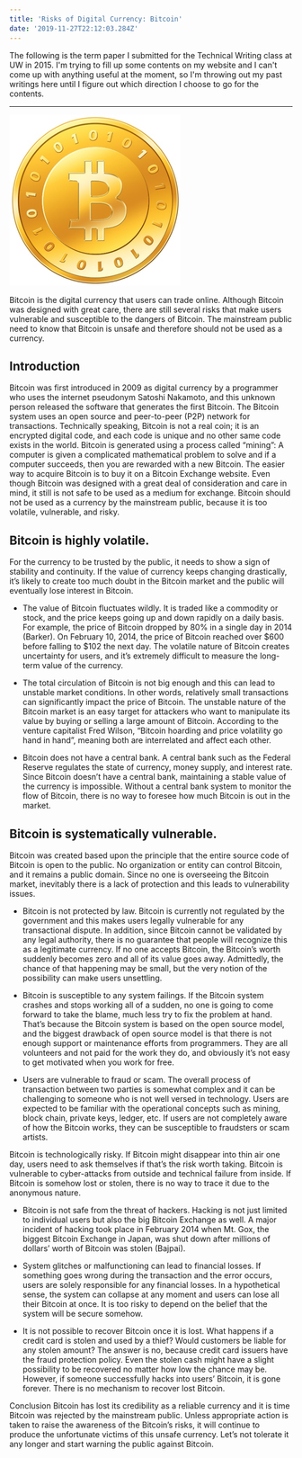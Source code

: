 ```yaml
---
title: 'Risks of Digital Currency: Bitcoin'
date: '2019-11-27T22:12:03.284Z'
---
```


The following is the term paper I submitted for the Technical Writing class at UW in 2015. I'm trying to fill up some contents on my website and I can't come up with anything useful at the moment, so I'm throwing out my past writings here until I figure out which direction I choose to go for the contents.

---

![Bitcoin Logo](./bitcoin.png)

Bitcoin is the digital currency that users can trade online. Although Bitcoin was designed with great care, there are still several risks that make users vulnerable and susceptible to the dangers of Bitcoin. The mainstream public need to know that Bitcoin is unsafe and therefore should not be used as a currency.

## Introduction

Bitcoin was first introduced in 2009 as digital currency by a programmer who uses the internet pseudonym Satoshi Nakamoto, and this unknown person released the software that generates the first Bitcoin. The Bitcoin system uses an open source and peer-to-peer (P2P) network for transactions. Technically speaking, Bitcoin is not a real coin; it is an encrypted digital code, and each code is unique and no other same code exists in the world. Bitcoin is generated using a process called “mining”: A computer is given a complicated mathematical problem to solve and if a computer succeeds, then you are rewarded with a new Bitcoin. The easier way to acquire Bitcoin is to buy it on a Bitcoin Exchange website. Even though Bitcoin was designed with a great deal of consideration and care in mind, it still is not safe to be used as a medium for exchange. Bitcoin should not be used as a currency by the mainstream public, because it is too volatile, vulnerable, and risky.

## Bitcoin is highly volatile.

For the currency to be trusted by the public, it needs to show a sign of stability and continuity. If the value of currency keeps changing drastically, it’s likely to create too much doubt in the Bitcoin market and the public will eventually lose interest in Bitcoin.

- The value of Bitcoin fluctuates wildly. It is traded like a commodity or stock, and the price keeps going up and down rapidly on a daily basis. For example, the price of Bitcoin dropped by 80% in a single day in 2014 (Barker). On February 10, 2014, the price of Bitcoin reached over $600 before falling to $102 the next day. The volatile nature of Bitcoin creates uncertainty for users, and it’s extremely difficult to measure the long-term value of the currency.

- The total circulation of Bitcoin is not big enough and this can lead to unstable market conditions. In other words, relatively small transactions can significantly impact the price of Bitcoin. The unstable nature of the Bitcoin market is an easy target for attackers who want to manipulate its value by buying or selling a large amount of Bitcoin. According to the venture capitalist Fred Wilson, “Bitcoin hoarding and price volatility go hand in hand”, meaning both are interrelated and affect each other.

- Bitcoin does not have a central bank. A central bank such as the Federal Reserve regulates the state of currency, money supply, and interest rate. Since Bitcoin doesn’t have a central bank, maintaining a stable value of the currency is impossible. Without a central bank system to monitor the flow of Bitcoin, there is no way to foresee how much Bitcoin is out in the market.

## Bitcoin is systematically vulnerable.

Bitcoin was created based upon the principle that the entire source code of Bitcoin is open to the public. No organization or entity can control Bitcoin, and it remains a public domain. Since no one is overseeing the Bitcoin market, inevitably there is a lack of protection and this leads to vulnerability issues.

- Bitcoin is not protected by law. Bitcoin is currently not regulated by the government and this makes users legally vulnerable for any transactional dispute. In addition, since Bitcoin cannot be validated by any legal authority, there is no guarantee that people will recognize this as a legitimate currency. If no one accepts Bitcoin, the Bitcoin’s worth suddenly becomes zero and all of its value goes away. Admittedly, the chance of that happening may be small, but the very notion of the possibility can make users unsettling.

- Bitcoin is susceptible to any system failings. If the Bitcoin system crashes and stops working all of a sudden, no one is going to come forward to take the blame, much less try to fix the problem at hand. That’s because the Bitcoin system is based on the open source model, and the biggest drawback of open source model is that there is not enough support or maintenance efforts from programmers. They are all volunteers and not paid for the work they do, and obviously it’s not easy to get motivated when you work for free.

- Users are vulnerable to fraud or scam. The overall process of transaction between two parties is somewhat complex and it can be challenging to someone who is not well versed in technology. Users are expected to be familiar with the operational concepts such as mining, block chain, private keys, ledger, etc. If users are not completely aware of how the Bitcoin works, they can be susceptible to fraudsters or scam artists.

Bitcoin is technologically risky.
If Bitcoin might disappear into thin air one day, users need to ask themselves if that’s the risk worth taking. Bitcoin is vulnerable to cyber-attacks from outside and technical failure from inside. If Bitcoin is somehow lost or stolen, there is no way to trace it due to the anonymous nature.

- Bitcoin is not safe from the threat of hackers. Hacking is not just limited to individual users but also the big Bitcoin Exchange as well. A major incident of hacking took place in February 2014 when Mt. Gox, the biggest Bitcoin Exchange in Japan, was shut down after millions of dollars’ worth of Bitcoin was stolen (Bajpai).

- System glitches or malfunctioning can lead to financial losses. If something goes wrong during the transaction and the error occurs, users are solely responsible for any financial losses. In a hypothetical sense, the system can collapse at any moment and users can lose all their Bitcoin at once. It is too risky to depend on the belief that the system will be secure somehow.

- It is not possible to recover Bitcoin once it is lost. What happens if a credit card is stolen and used by a thief? Would customers be liable for any stolen amount? The answer is no, because credit card issuers have the fraud protection policy. Even the stolen cash might have a slight possibility to be recovered no matter how low the chance may be. However, if someone successfully hacks into users’ Bitcoin, it is gone forever. There is no mechanism to recover lost Bitcoin.

Conclusion
Bitcoin has lost its credibility as a reliable currency and it is time Bitcoin was rejected by the mainstream public. Unless appropriate action is taken to raise the awareness of the Bitcoin’s risks, it will continue to produce the unfortunate victims of this unsafe currency. Let’s not tolerate it any longer and start warning the public against Bitcoin.
